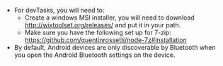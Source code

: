 
* For devTasks, you will need to:
  * Create a windows MSI installer, you will need to download http://wixtoolset.org/releases/ and put it in your path.
  * Make sure you have the following set up for 7-zip: https://github.com/quentinrossetti/node-7z#installation
* By default, Android devices are only discoverable by Bluetooth when you open the Android Bluetooth settings on the device.
